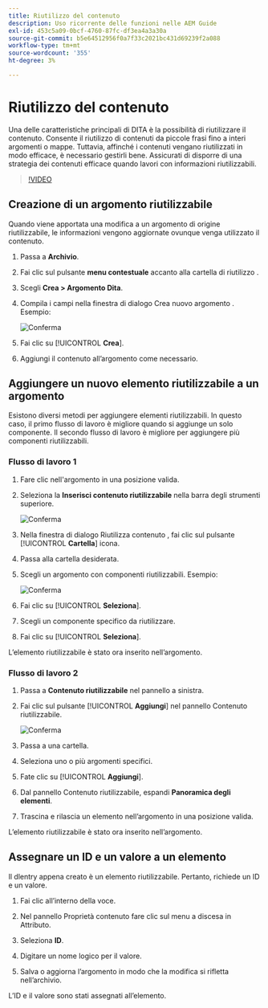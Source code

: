 ```yaml
---
title: Riutilizzo del contenuto
description: Uso ricorrente delle funzioni nelle AEM Guide
exl-id: 453c5a09-0bcf-4760-87fc-df3ea4a3a30a
source-git-commit: b5e64512956f0a7f33c2021bc431d69239f2a088
workflow-type: tm+mt
source-wordcount: '355'
ht-degree: 3%

---
```


# Riutilizzo del contenuto

Una delle caratteristiche principali di DITA è la possibilità di riutilizzare il contenuto. Consente il riutilizzo di contenuti da piccole frasi fino a interi argomenti o mappe.  Tuttavia, affinché i contenuti vengano riutilizzati in modo efficace, è necessario gestirli bene. Assicurati di disporre di una strategia dei contenuti efficace quando lavori con informazioni riutilizzabili.

>[!VIDEO](https://video.tv.adobe.com/v/342757)

## Creazione di un argomento riutilizzabile

Quando viene apportata una modifica a un argomento di origine riutilizzabile, le informazioni vengono aggiornate ovunque venga utilizzato il contenuto.

1. Passa a **Archivio**.

2. Fai clic sul pulsante **menu contestuale** accanto alla cartella di riutilizzo .

3. Scegli **Crea > Argomento Dita**.

4. Compila i campi nella finestra di dialogo Crea nuovo argomento . Esempio:

   ![Conferma](images/lesson-8/new-topic-dialog.png)

5. Fai clic su [!UICONTROL **Crea**].

6. Aggiungi il contenuto all’argomento come necessario.

## Aggiungere un nuovo elemento riutilizzabile a un argomento

Esistono diversi metodi per aggiungere elementi riutilizzabili. In questo caso, il primo flusso di lavoro è migliore quando si aggiunge un solo componente. Il secondo flusso di lavoro è migliore per aggiungere più componenti riutilizzabili.

### Flusso di lavoro 1

1. Fare clic nell&#39;argomento in una posizione valida.

2. Seleziona la **Inserisci contenuto riutilizzabile** nella barra degli strumenti superiore.

   ![Conferma](images/lesson-8/insert-reuse-icon.png)

3. Nella finestra di dialogo Riutilizza contenuto , fai clic sul pulsante [!UICONTROL **Cartella**] icona.

4. Passa alla cartella desiderata.

5. Scegli un argomento con componenti riutilizzabili.
Esempio:

   ![Conferma](images/lesson-8/reusable-topic.png)

6. Fai clic su [!UICONTROL **Seleziona**].

7. Scegli un componente specifico da riutilizzare.

8. Fai clic su [!UICONTROL **Seleziona**].

L’elemento riutilizzabile è stato ora inserito nell’argomento.

### Flusso di lavoro 2

1. Passa a **Contenuto riutilizzabile** nel pannello a sinistra.

2. Fai clic sul pulsante [!UICONTROL **Aggiungi**] nel pannello Contenuto riutilizzabile.

   ![Conferma](images/lesson-8/reuse-contents-icon.png)

3. Passa a una cartella.

4. Seleziona uno o più argomenti specifici.

5. Fate clic su [!UICONTROL **Aggiungi**].

6. Dal pannello Contenuto riutilizzabile, espandi **Panoramica degli elementi**.

7. Trascina e rilascia un elemento nell’argomento in una posizione valida.

L’elemento riutilizzabile è stato ora inserito nell’argomento.

## Assegnare un ID e un valore a un elemento

Il dlentry appena creato è un elemento riutilizzabile. Pertanto, richiede un ID e un valore.

1. Fai clic all’interno della voce.

2. Nel pannello Proprietà contenuto fare clic sul menu a discesa in Attributo.

3. Seleziona **ID**.

4. Digitare un nome logico per il valore.

5. Salva o aggiorna l’argomento in modo che la modifica si rifletta nell’archivio.

L’ID e il valore sono stati assegnati all’elemento.
